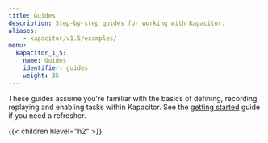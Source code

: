 ```yaml
---
title: Guides
description: Step-by-step guides for working with Kapacitor.
aliases:
    - kapacitor/v1.5/examples/
menu:
  kapacitor_1_5:
    name: Guides
    identifier: guides
    weight: 35
---
```



These guides assume you're familiar with the basics of defining, recording, replaying and enabling tasks within Kapacitor.
See the [getting started](/kapacitor/v1.5/introduction/getting-started/) guide if you need a refresher.

{{< children hlevel="h2" >}}
